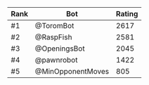 Rank|Bot|Rating
---|---|---
#1|@ToromBot|2617
#2|@RaspFish|2581
#3|@OpeningsBot|2045
#4|@pawnrobot|1422
#5|@MinOpponentMoves|805
